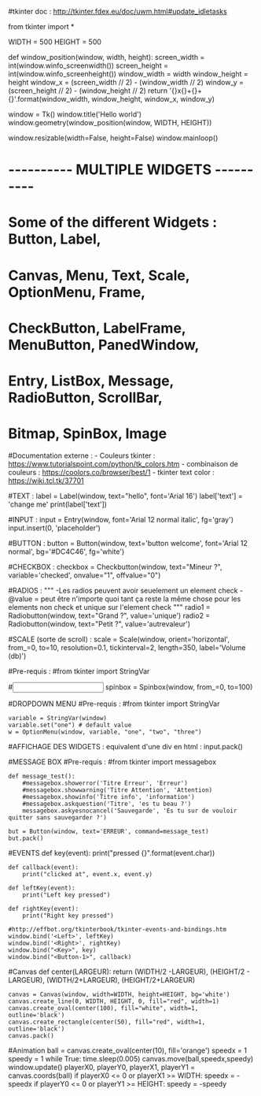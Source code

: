 #tkinter doc : http://tkinter.fdex.eu/doc/uwm.html#update_idletasks

from tkinter import *

WIDTH = 500
HEIGHT = 500

def window_position(window, width, height):
    screen_width = int(window.winfo_screenwidth())
    screen_height = int(window.winfo_screenheight())
    window_width = width
    window_height = height
    window_x = (screen_width // 2) - (window_width // 2)
    window_y = (screen_height // 2) - (window_height // 2)
    return '{}x{}+{}+{}'.format(window_width, window_height, window_x, window_y)

window = Tk()
window.title('Hello world')
window.geometry(window_position(window, WIDTH, HEIGHT))


window.resizable(width=False, height=False)
window.mainloop()

# ---------- MULTIPLE WIDGETS  ----------
# Some of the different Widgets : Button, Label,
# Canvas, Menu, Text, Scale, OptionMenu, Frame,
# CheckButton, LabelFrame, MenuButton, PanedWindow,
# Entry, ListBox, Message, RadioButton, ScrollBar,
# Bitmap, SpinBox, Image

#Documentation externe : 
    - Couleurs tkinter : https://www.tutorialspoint.com/python/tk_colors.htm
    - combinaison de couleurs : https://coolors.co/browser/best/1
    - tkinter text color : https://wiki.tcl.tk/37701

#TEXT : 
    label = Label(window, text="hello", font='Arial 16')
    label['text'] = 'change me'
    print(label['text'])

#INPUT :
    input = Entry(window, font='Arial 12 normal italic', fg='gray')
    input.insert(0, 'placeholder')

#BUTTON :
    button = Button(window, text='button welcome', font='Arial 12 normal', bg='#DC4C46', fg='white')

#CHECKBOX :
    checkbox = Checkbutton(window, text="Mineur ?", variable='checked', onvalue="1", offvalue="0")

#RADIOS :
    """
    -Les radios peuvent avoir seuelement un element check
    -@value = peut être n'importe quoi tant ça reste la même chose pour 
            les elements non check et unique sur l'element check
    """
    radio1 = Radiobutton(window, text="Grand ?", value='unique')
    radio2 = Radiobutton(window, text="Petit ?",  value='autrevaleur')

#SCALE (sorte de scroll) :
    scale = Scale(window, orient='horizontal', from_=0, to=10,
        resolution=0.1, tickinterval=2, length=350,
        label='Volume (db)')

#Pre-requis :
    #from tkinter import StringVar

#<input type='number'>
    spinbox = Spinbox(window, from_=0, to=100)

#DROPDOWN MENU
    #Pre-requis :
        #from tkinter import StringVar

    variable = StringVar(window)
    variable.set("one") # default value
    w = OptionMenu(window, variable, "one", "two", "three")

#AFFICHAGE DES WIDGETS : equivalent d'une div en html :
    input.pack()



#MESSAGE BOX 
    #Pre-requis :
            #from tkinter import messagebox

    def message_test():
        #messagebox.showerror('Titre Erreur', 'Erreur')
        #messagebox.showwarning('Titre Attention', 'Attention)
        #messagebox.showinfo('Titre info', 'information')
        #messagebox.askquestion('Titre', 'es tu beau ?')
        messagebox.askyesnocancel('Sauvegarde', 'Es tu sur de vouloir quitter sans sauvegarder ?')
        
    but = Button(window, text='ERREUR', command=message_test)
    but.pack()


#EVENTS
    def key(event):
        print("pressed {}".format(event.char))

    def callback(event):
        print("clicked at", event.x, event.y)

    def leftKey(event):
        print("Left key pressed")

    def rightKey(event):
        print("Right key pressed")

    #http://effbot.org/tkinterbook/tkinter-events-and-bindings.htm
    window.bind('<Left>', leftKey)
    window.bind('<Right>', rightKey)
    window.bind("<Key>", key)
    window.bind("<Button-1>", callback)


#Canvas
    def center(LARGEUR):
        return (WIDTH/2 -LARGEUR), (HEIGHT/2 - LARGEUR), (WIDTH/2+LARGEUR), (HEIGHT/2+LARGEUR)

    canvas = Canvas(window, width=WIDTH, height=HEIGHT, bg='white')
    canvas.create_line(0, WIDTH, HEIGHT, 0, fill="red", width=1)
    canvas.create_oval(center(100), fill="white", width=1, outline='black')
    canvas.create_rectangle(center(50), fill="red", width=1, outline='black')
    canvas.pack()


#Animation
    ball = canvas.create_oval(center(10), fill='orange')
    speedx = 1
    speedy = 1
    while True:
        time.sleep(0.005)
        canvas.move(ball,speedx,speedy)
        window.update()
        playerX0, playerY0, playerX1, playerY1 = canvas.coords(ball)
        if  playerX0 <= 0 or playerX1 >= WIDTH:
            speedx = -speedx
        if  playerY0 <= 0 or playerY1 >= HEIGHT:
            speedy = -speedy